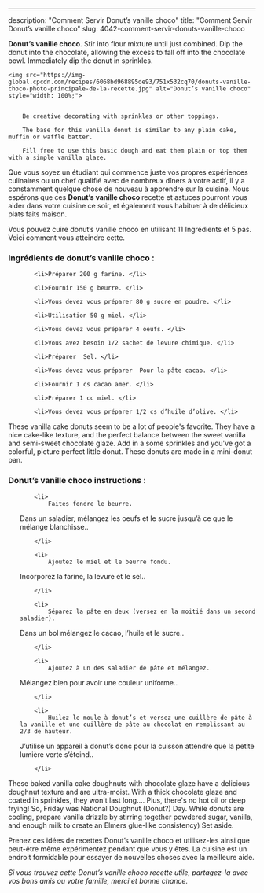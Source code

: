 ---
description: "Comment Servir Donut’s vanille choco"
title: "Comment Servir Donut’s vanille choco"
slug: 4042-comment-servir-donuts-vanille-choco

<p>
	<strong>Donut’s vanille choco</strong>. 
	Stir into flour mixture until just combined. Dip the donut into the chocolate, allowing the excess to fall off into the chocolate bowl. Immediately dip the donut in sprinkles.
</p>
<p>
	
	<img src="https://img-global.cpcdn.com/recipes/6068bd968895de93/751x532cq70/donuts-vanille-choco-photo-principale-de-la-recette.jpg" alt="Donut’s vanille choco" style="width: 100%;">
	
	
		Be creative decorating with sprinkles or other toppings.
	
		The base for this vanilla donut is similar to any plain cake, muffin or waffle batter.
	
		Fill free to use this basic dough and eat them plain or top them with a simple vanilla glaze.
	
</p>

Que vous soyez un étudiant qui commence juste vos propres expériences culinaires ou un chef qualifié avec de nombreux dîners à votre actif, il y a constamment quelque chose de nouveau à apprendre sur la cuisine. Nous espérons que ces <strong> Donut’s vanille choco </strong> recette et astuces pourront vous aider dans votre cuisine ce soir, et également vous habituer à de délicieux plats faits maison.

<!--inarticleads1-->

Vous pouvez cuire donut’s vanille choco en utilisant 11 Ingrédients et 5 pas. Voici comment vous atteindre cette.

<h3>Ingrédients de donut’s vanille choco :</h3>

<ol>
	
		<li>Préparer 200 g farine. </li>
	
		<li>Fournir 150 g beurre. </li>
	
		<li>Vous devez vous préparer 80 g sucre en poudre. </li>
	
		<li>Utilisation 50 g miel. </li>
	
		<li>Vous devez vous préparer 4 oeufs. </li>
	
		<li>Vous avez besoin 1/2 sachet de levure chimique. </li>
	
		<li>Préparer  Sel. </li>
	
		<li>Vous devez vous préparer  Pour la pâte cacao. </li>
	
		<li>Fournir 1 cs cacao amer. </li>
	
		<li>Préparer 1 cc miel. </li>
	
		<li>Vous devez vous préparer 1/2 cs d’huile d’olive. </li>
	
</ol>

These vanilla cake donuts seem to be a lot of people&#39;s favorite. They have a nice cake-like texture, and the perfect balance between the sweet vanilla and semi-sweet chocolate glaze. Add in a some sprinkles and you&#39;ve got a colorful, picture perfect little donut. These donuts are made in a mini-donut pan. 

<!--inarticleads2-->

<h3>Donut’s vanille choco instructions :</h3>

<ol>
	
		<li>
			Faites fondre le beurre.

Dans un saladier, mélangez les oeufs et le sucre jusqu’à ce que le mélange blanchisse..
			
			
		</li>
	
		<li>
			Ajoutez le miel et le beurre fondu.

Incorporez la farine, la levure et le sel..
			
			
		</li>
	
		<li>
			Séparez la pâte en deux (versez en la moitié dans un second saladier).

Dans un bol mélangez le cacao, l’huile et le sucre..
			
			
		</li>
	
		<li>
			Ajoutez à un des saladier de pâte et mélangez.

Mélangez bien pour avoir une couleur uniforme..
			
			
		</li>
	
		<li>
			Huilez le moule à donut’s et versez une cuillère de pâte à la vanille et une cuillère de pâte au chocolat en remplissant au 2/3 de hauteur.

J’utilise un appareil à donut’s donc pour la cuisson attendre que la petite lumière verte s’éteind..
			
			
		</li>
	
</ol>

These baked vanilla cake doughnuts with chocolate glaze have a delicious doughnut texture and are ultra-moist. With a thick chocolate glaze and coated in sprinkles, they won&#39;t last long…. Plus, there&#39;s no hot oil or deep frying! So, Friday was National Doughnut (Donut?) Day. While donuts are cooling, prepare vanilla drizzle by stirring together powdered sugar, vanilla, and enough milk to create an Elmers glue-like consistency) Set aside. 

<!--inarticleads1-->

<p>
Prenez ces idées de recettes Donut’s vanille choco et utilisez-les ainsi que peut-être même expérimentez pendant que vous y êtes. La cuisine est un endroit formidable pour essayer de nouvelles choses avec la meilleure aide.
</p>

<p>
<i>Si vous trouvez cette Donut’s vanille choco recette utile, partagez-la avec vos bons amis ou votre famille, merci et bonne chance.</i>
</p>
